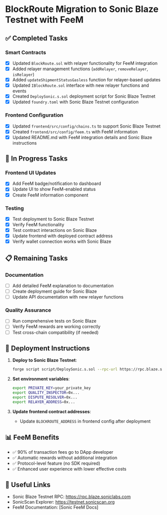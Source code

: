 # BlockRoute Migration to Sonic Blaze Testnet with FeeM

## ✅ Completed Tasks

### Smart Contracts
- [x] Updated `BlockRoute.sol` with relayer functionality for FeeM integration
- [x] Added relayer management functions (`addRelayer`, `removeRelayer`, `isRelayer`)
- [x] Added `updateShipmentStatusGasless` function for relayer-based updates
- [x] Updated `IBlockRoute.sol` interface with new relayer functions and events
- [x] Created `DeploySonic.s.sol` deployment script for Sonic Blaze Testnet
- [x] Updated `foundry.toml` with Sonic Blaze Testnet configuration

### Frontend Configuration
- [x] Updated `frontend/src/config/chains.ts` to support Sonic Blaze Testnet
- [x] Created `frontend/src/config/feem.ts` with FeeM information
- [x] Updated README.md with FeeM integration details and Sonic Blaze instructions

## 🔄 In Progress Tasks

### Frontend UI Updates
- [x] Add FeeM badge/notification to dashboard
- [x] Update UI to show FeeM-enabled status
- [x] Create FeeM information component

### Testing
- [x] Test deployment to Sonic Blaze Testnet
- [x] Verify FeeM functionality
- [x] Test contract interactions on Sonic Blaze
- [x] Update frontend with deployed contract address
- [x] Verify wallet connection works with Sonic Blaze

## 📋 Remaining Tasks

### Documentation
- [ ] Add detailed FeeM explanation to documentation
- [ ] Create deployment guide for Sonic Blaze
- [ ] Update API documentation with new relayer functions

### Quality Assurance
- [ ] Run comprehensive tests on Sonic Blaze
- [ ] Verify FeeM rewards are working correctly
- [ ] Test cross-chain compatibility (if needed)

## 🚀 Deployment Instructions

1. **Deploy to Sonic Blaze Testnet**:
   ```bash
   forge script script/DeploySonic.s.sol --rpc-url https://rpc.blaze.soniclabs.com --broadcast
   ```

2. **Set environment variables**:
   ```bash
   export PRIVATE_KEY=your_private_key
   export QUALITY_INSPECTOR=0x...
   export DISPUTE_RESOLVER=0x...
   export RELAYER_ADDRESS=0x...
   ```

3. **Update frontend contract addresses**:
   - Update `BLOCKROUTE_ADDRESS` in frontend config after deployment

## 📊 FeeM Benefits

- ✅ 90% of transaction fees go to DApp developer
- ✅ Automatic rewards without additional integration
- ✅ Protocol-level feature (no SDK required)
- ✅ Enhanced user experience with lower effective costs

## 🔗 Useful Links

- Sonic Blaze Testnet RPC: https://rpc.blaze.soniclabs.com
- SonicScan Explorer: https://testnet.sonicscan.org
- FeeM Documentation: [Sonic FeeM Docs]
